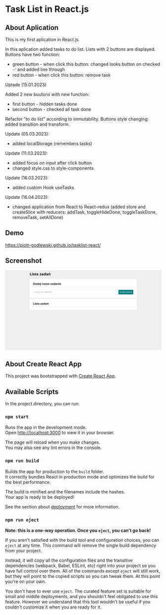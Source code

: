 # Task List in React.js

## About Aplication

This is my first aplication in React.js.

In this aplication added tasks to do list.
Lists with 2 buttons are displayed. Buttons have two function:
- green button - when click this button: changed looks button on checked ✅ and added line through
- red button - when click this button: remove task

Uptade (15.01.2023)

Added 2 new buutons with new function:
- first button - hidden tasks done
- second button - checked all task done

Refactor "to do list" according to immutability.
Buttons style changing: added transition and transform.

Update (05.03.2023):
- added localStorage (remembers tasks)

Update (11.03.2023):
- added focus on input after click button
- changed style.css to style-components

Update (16.03.2023):
- added custom Hook useTasks

Update (16.04.2023):
- changed application from React to React-redux (added store and createSlice with reducers: addTask, toggleHideDone, toggleTaskDone, removeTask, setAllDone)

## Demo
https://piotr-godlewski.github.io/tasklist-react/
## Screenshot
![screenshot](TaskListAnimation.gif)

## About Create React App

This project was bootstrapped with [Create React App](https://github.com/facebook/create-react-app).

## Available Scripts

In the project directory, you can run:

### `npm start`

Runs the app in the development mode.\
Open [http://localhost:3000](http://localhost:3000) to view it in your browser.

The page will reload when you make changes.\
You may also see any lint errors in the console.

### `npm run build`

Builds the app for production to the `build` folder.\
It correctly bundles React in production mode and optimizes the build for the best performance.

The build is minified and the filenames include the hashes.\
Your app is ready to be deployed!

See the section about [deployment](https://facebook.github.io/create-react-app/docs/deployment) for more information.

### `npm run eject`

**Note: this is a one-way operation. Once you `eject`, you can't go back!**

If you aren't satisfied with the build tool and configuration choices, you can `eject` at any time. This command will remove the single build dependency from your project.

Instead, it will copy all the configuration files and the transitive dependencies (webpack, Babel, ESLint, etc) right into your project so you have full control over them. All of the commands except `eject` will still work, but they will point to the copied scripts so you can tweak them. At this point you're on your own.

You don't have to ever use `eject`. The curated feature set is suitable for small and middle deployments, and you shouldn't feel obligated to use this feature. However we understand that this tool wouldn't be useful if you couldn't customize it when you are ready for it.
